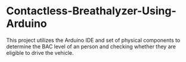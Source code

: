 # Contactless-Breathalyzer-Using-Arduino
This project utilizes the Arduino IDE and set of physical components to determine the BAC level of an person and checking whether they are eligible to drive the vehicle.
